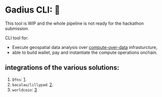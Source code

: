 # Gadius CLI:  :fishing_pole_and_fish:
This tool is WIP and the whole pipeline is not ready for the hackathon submission.

CLI tool for:
-  Execute geospatial data analysis over [compute-over-data](https://www.cod.cloud) infrasturcture, 
- able to build wallet, pay and instantiate the compute operations onchain.

## integrations of the various solutions:

1. `Dfns`: [1](./packages/dfns/).
2. `bacalau/lillypad`: [2](./apps/cli).
3. `worldcoin`: [3](./apps/contracts/)
